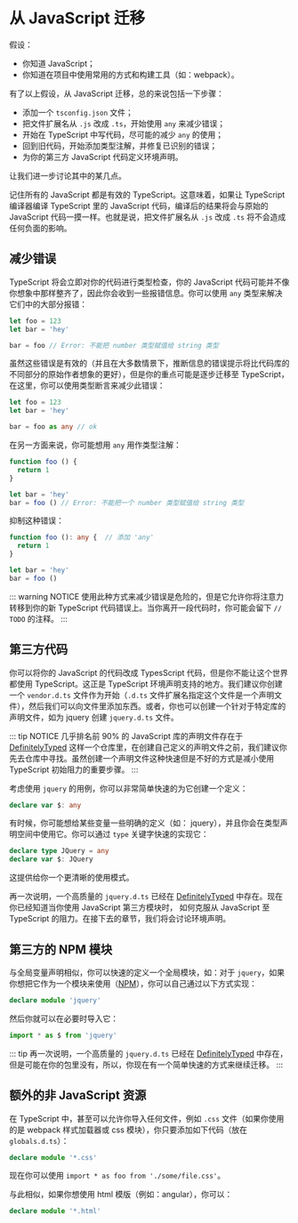 # 从 JavaScript 迁移

假设：

- 你知道 JavaScript；
- 你知道在项目中使用常用的方式和构建工具（如：webpack）。

有了以上假设，从 JavaScript 迁移，总的来说包括一下步骤：

- 添加一个 `tsconfig.json` 文件；
- 把文件扩展名从 `.js` 改成 `.ts`，开始使用 `any` 来减少错误；
- 开始在 TypeScript 中写代码，尽可能的减少 `any` 的使用；
- 回到旧代码，开始添加类型注解，并修复已识别的错误；
- 为你的第三方 JavaScript 代码定义环境声明。

让我们进一步讨论其中的某几点。

记住所有的 JavaScript 都是有效的 TypeScript。这意味着，如果让 TypeScript 编译器编译 TypeScript 里的 JavaScript 代码，编译后的结果将会与原始的 JavaScript 代码一摸一样。也就是说，把文件扩展名从 `.js` 改成 `.ts` 将不会造成任何负面的影响。

## 减少错误

TypeScript 将会立即对你的代码进行类型检查，你的 JavaScript 代码可能并不像你想象中那样整齐了，因此你会收到一些报错信息。你可以使用 `any` 类型来解决它们中的大部分报错：

```typescript
let foo = 123
let bar = 'hey'

bar = foo // Error: 不能把 number 类型赋值给 string 类型
```

虽然这些错误是有效的（并且在大多数情景下，推断信息的错误提示将比代码库的不同部分的原始作者想象的更好），但是你的重点可能是逐步迁移至 TypeScript，在这里，你可以使用类型断言来减少此错误：

```typescript
let foo = 123
let bar = 'hey'

bar = foo as any // ok
```

在另一方面来说，你可能想用 `any` 用作类型注解：

```typescript
function foo () {
  return 1
}

let bar = 'hey'
bar = foo () // Error: 不能把一个 number 类型赋值给 string 类型
```

抑制这种错误：

```typescript
function foo (): any {  // 添加 'any'
  return 1
}

let bar = 'hey'
bar = foo ()
```

::: warning NOTICE
使用此种方式来减少错误是危险的，但是它允许你将注意力转移到你的新 TypeScript 代码错误上。当你离开一段代码时，你可能会留下 `// TODO` 的注释。
:::

## 第三方代码

你可以将你的 JavaScript 的代码改成 TypesScript 代码，但是你不能让这个世界都使用 TypeScript。这正是 TypeScript 环境声明支持的地方。我们建议你创建一个 `vendor.d.ts` 文件作为开始（`.d.ts` 文件扩展名指定这个文件是一个声明文件），然后我们可以向文件里添加东西。或者，你也可以创建一个针对于特定库的声明文件，如为 jquery 创建 `jquery.d.ts` 文件。

::: tip NOTICE
几乎排名前 90% 的 JavaScript 库的声明文件存在于 [DefinitelyTyped](https://github.com/borisyankov/DefinitelyTyped) 这样一个仓库里，在创建自己定义的声明文件之前，我们建议你先去仓库中寻找。虽然创建一个声明文件这种快速但是不好的方式是减小使用 TypeScript 初始阻力的重要步骤。
:::

考虑使用 `jquery` 的用例，你可以非常简单快速的为它创建一个定义：

```typescript
declare var $: any
```

有时候，你可能想给某些变量一些明确的定义（如： jquery），并且你会在类型声明空间中使用它。你可以通过 `type` 关键字快速的实现它：

```typescript
declare type JQuery = any
declare var $: JQuery
```

这提供给你一个更清晰的使用模式。

再一次说明，一个高质量的 `jquery.d.ts` 已经在 [DefinitelyTyped](https://github.com/borisyankov/DefinitelyTyped) 中存在。现在你已经知道当你使用 JavaScript 第三方模块时， 如何克服从 JavaScript 至 TypeScript 的阻力。在接下去的章节，我们将会讨论环境声明。

## 第三方的 NPM 模块

与全局变量声明相似，你可以快速的定义一个全局模块，如：对于 `jquery`，如果你想把它作为一个模块来使用（[NPM](https://www.npmjs.com/package/jquery)），你可以自己通过以下方式实现：

```typescript
declare module 'jquery'
```

然后你就可以在必要时导入它：

```typescript
import * as $ from 'jquery'
```

::: tip
再一次说明，一个高质量的 `jquery.d.ts` 已经在 [DefinitelyTyped](https://github.com/borisyankov/DefinitelyTyped) 中存在，但是可能在你的包里没有，所以，你现在有一个简单快速的方式来继续迁移。
:::

## 额外的非 JavaScript 资源

在 TypeScript 中，甚至可以允许你导入任何文件，例如 `.css` 文件（如果你使用的是 webpack 样式加载器或 css 模块），你只要添加如下代码（放在 `globals.d.ts`）：

```typescript
declare module '*.css'
```

现在你可以使用 `import * as foo from './some/file.css'`。

与此相似，如果你想使用 html 模版（例如：angular），你可以：

```typescript
declare module '*.html'
```

